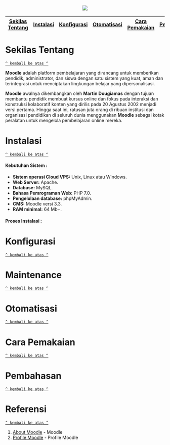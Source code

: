 <h1 align="center"><img src="https://moodle.com/wp-content/uploads/2019/06/Moodle-logo-1200x630.png"></h1>

[Sekilas Tentang](#sekilas-tentang) | [Instalasi](#instalasi) | [Konfigurasi](#konfigurasi) | [Otomatisasi](#otomatisasi) | [Cara Pemakaian](#cara-pemakaian) | [Pembahasan](#pembahasan) | [Referensi](#referensi)
:---:|:---:|:---:|:---:|:---:|:---:|:---:

# Sekilas Tentang
[`^ kembali ke atas ^`](#)

**Moodle** adalah platform pembelajaran yang dirancang untuk memberikan pendidik, administrator, dan siswa dengan satu sistem yang kuat, aman dan terintegrasi untuk menciptakan lingkungan belajar yang dipersonalisasi.

**Moodle** awalnya dikembangkan oleh **Martin Dougiamas** dengan tujuan membantu pendidik membuat kursus online dan fokus pada interaksi dan konstruksi kolaboratif konten yang dirilis pada 20 Agustus 2002 menjadi versi pertama. Hingga saat ini, ratusan juta orang di ribuan institusi dan organisasi pendidikan di seluruh dunia menggunakan **Moodle** sebagai kotak peralatan untuk mengelola pembelajaran online mereka.

# Instalasi
[`^ kembali ke atas ^`](#)

#### Kebutuhan Sistem :
- **Sistem operasi Cloud VPS:** Unix, Linux atau Windows.
- **Web Server:** Apache.
- **Database:** MySQL.
- **Bahasa Pemrograman Web:** PHP 7.0.
- **Pengelolaan database:** phpMyAdmin.
- **CMS:** Moodle versi 3.3.
- **RAM minimal:** 64 Mb+.

#### Proses Instalasi :

# Konfigurasi
[`^ kembali ke atas ^`](#)

# Maintenance
[`^ kembali ke atas ^`](#)  

# Otomatisasi
[`^ kembali ke atas ^`](#)

# Cara Pemakaian
[`^ kembali ke atas ^`](#)

# Pembahasan
[`^ kembali ke atas ^`](#)

# Referensi
[`^ kembali ke atas ^`](#)

1. [About Moodle](https://en.wikipedia.org/wiki/Moodle) - Moodle
2. [Profile Moodle](https://moodle.com/about/) - Profile Moodle
